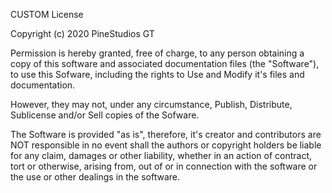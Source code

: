 CUSTOM License

Copyright (c) 2020 PineStudios GT

Permission is hereby granted, free of charge, to any person obtaining a copy
of this software and associated documentation files (the "Software"), to use this
Sofware, including the rights to Use and Modify it's files and documentation.

However, they may not, under any circumstance, Publish, Distribute, Sublicense and/or Sell
copies of the Sofware.

The Software is provided "as is", therefore, it's creator and contributors are NOT responsible
in no event shall the authors or copyright holders be liable for any claim, damages or other
liability, whether in an action of contract, tort or otherwise, arising from,
out of or in connection with the software or the use or other dealings in the
software.
